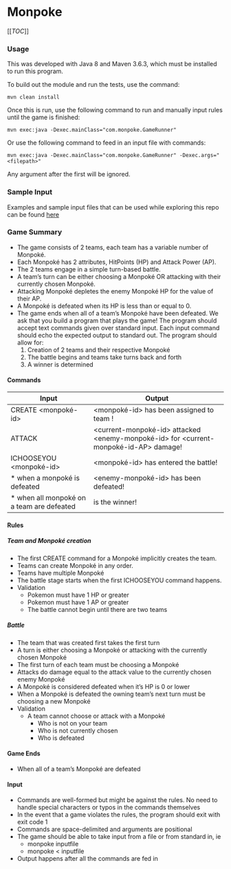 # Monpoke

[[_TOC_]]

### Usage
This was developed with Java 8 and Maven 3.6.3, which must be installed to run this program.

To build out the module and run the tests, use the command:

`mvn clean install`

Once this is run, use the following command to run and manually input rules until the game is finished:

`mvn exec:java -Dexec.mainClass="com.monpoke.GameRunner"`

Or use the following command to feed in an input file with commands:

`mvn exec:java -Dexec.mainClass="com.monpoke.GameRunner" -Dexec.args="<filepath>"`

Any argument after the first will be ignored.

### Sample Input
Examples and sample input files that can be used while exploring this repo can be found [here](https://gitlab.com/focused-labs/monpoke/sample-inputs)

### Game Summary
- The game consists of 2 teams, each team has a variable number of Monpoké.
- Each Monpoké has 2 attributes, HitPoints (HP) and Attack Power (AP).
- The 2 teams engage in a simple turn-based battle.
- A team’s turn can be either choosing a Monpoké OR attacking with their currently
chosen Monpoké.
- Attacking Monpoké depletes the enemy Monpoké HP for the value of their AP.
- A Monpoké is defeated when its HP is less than or equal to 0.
- The game ends when all of a team’s Monpoké have been defeated.
We ask that you build a program that plays the game! The program should accept text
commands given over standard input. Each input command should echo the expected output to
standard out. The program should allow for:
    1. Creation of 2 teams and their respective Monpoké
    2. The battle begins and teams take turns back and forth
    3. A winner is determined
    
#### Commands
| Input                                      | Output                                                                               |
| ---                                        | ---                                                                                  |
| CREATE <team-id><monpoké-id> <hp> <attack> | <monpoké-id> has been assigned to team <team-id>!                                    |
| ATTACK                                     | <current-monpoké-id> attacked <enemy-monpoké-id> for <current-monpoké-id-AP> damage! |
| ICHOOSEYOU <monpoké-id>                    | <monpoké-id> has entered the battle!                                                 |
| * when a monpoké is defeated               | <enemy-monpoké-id> has been defeated!                                                |
| * when all monpoké on a team are defeated  | <team-id> is the winner!                                                             |

#### Rules
##### Team and Monpoké creation
- The first CREATE command for a Monpoké implicitly creates the team.
- Teams can create Monpoké in any order.
- Teams have multiple Monpoké
- The battle stage starts when the first ICHOOSEYOU command happens.
- Validation
    - Pokemon must have 1 HP or greater
    - Pokemon must have 1 AP or greater
    - The battle cannot begin until there are two teams
##### Battle
- The team that was created first takes the first turn
- A turn is either choosing a Monpoké or attacking with the currently chosen Monpoké
- The first turn of each team must be choosing a Monpoké
- Attacks do damage equal to the attack value to the currently chosen enemy Monpoké
- A Monpoké is considered defeated when it’s HP is 0 or lower
- When a Monpoké is defeated the owning team’s next turn must be choosing a new
Monpoké
- Validation
    - A team cannot choose or attack with a Monpoké
        - Who is not on your team
        - Who is not currently chosen
        - Who is defeated

#### Game Ends
- When all of a team’s Monpoké are defeated

#### Input
- Commands are well-formed but might be against the rules. No need to handle special
characters or typos in the commands themselves
- In the event that a game violates the rules, the program should exit with exit code 1
- Commands are space-delimited and arguments are positional
- The game should be able to take input from a file or from standard in, ie
    - monpoke inputfile
    - monpoke < inputfile
- Output happens after all the commands are fed in
